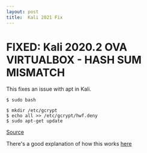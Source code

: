 ```yaml
---
layout: post
title:  Kali 2021 Fix
---
```


# FIXED: Kali 2020.2 OVA VIRTUALBOX - HASH SUM MISMATCH

This fixes an issue with apt in Kali. 

```
$ sudo bash

$ mkdir /etc/gcrypt
$ echo all >> /etc/gcrypt/hwf.deny
$ sudo apt-get update
```

[Source](https://forums.kali.org/showthread.php?48822-Kali-2020-2-OVA-VIRTUALBOX-HASH-SUM-MISMATCH)

There's a good explanation of how this works [here](https://askubuntu.com/questions/1235914/hash-sum-mismatch-error-due-to-identical-sha1-and-md5-but-different-sha256)



